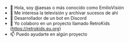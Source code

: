 - 👋 Hola, soy @aesas o más conocido como EmilioVisión
- 👀 Me interesa la televisión y archivar sucesos de ahí
- 🌱 Desarrollador de un bot en Discord
- 💞️ Yo colaboro en un proyecto llamado RetroKids (https://retrokids.eu.org)
- 📫 Puedo ayudarte en algún proyecto

<!---
aesas/aesas is a ✨ special ✨ repository because its `README.md` (this file) appears on your GitHub profile.
You can click the Preview link to take a look at your changes.
--->
